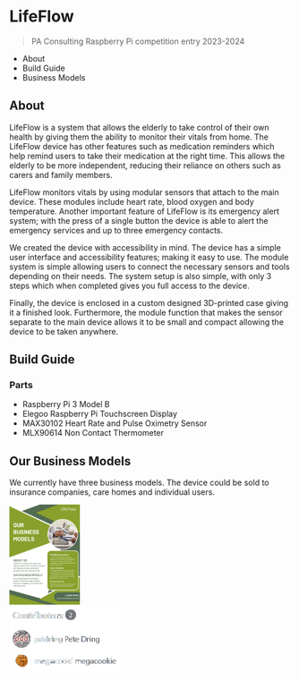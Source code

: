 # LifeFlow
> PA Consulting Raspberry Pi competition entry 2023-2024

- About
- Build Guide
- Business Models

## About

LifeFlow is a system that allows the elderly to take control of their own health by giving them the ability to monitor their vitals from home. The LifeFlow device has other features such as medication reminders which help remind users to take their medication at the right time. This allows the elderly to be more independent, reducing their reliance on others such as carers and family members.

LifeFlow monitors vitals by using modular sensors that attach to the main device. These modules include heart rate, blood oxygen and body temperature. Another important feature of LifeFlow is its emergency alert system; with the press of a single button the device is able to alert the emergency services and up to three emergency contacts.

We created the device with accessibility in mind. The device has a simple user interface and accessibility features; making it easy to use. The module system is simple allowing users to connect the necessary sensors and tools depending on their needs. The system setup is also simple, with only 3 steps which when completed gives you full access to the device.

Finally, the device is enclosed in a custom designed 3D-printed case giving it a finished look. Furthermore, the module function that makes the sensor separate to the main device allows it to be small and compact allowing the device to be taken anywhere.

## Build Guide
### Parts
- Raspberry Pi 3 Model B
- Elegoo Raspberry Pi Touchscreen Display
- MAX30102 Heart Rate and Pulse Oximetry Sensor
- MLX90614 Non Contact Thermometer

## Our Business Models
We currently have three business models. The device could be sold to insurance companies, care homes and individual users.

<img src="https://raw.githubusercontent.com/megacooki/LifeFlow/main/Readme%20Files/Business%20model.png" width="25%">

<a href="https://github.com/pddring/LifeFlow/graphs/contributors">
  <br>
  <img src="https://github.com/megacooki/LifeFlow/blob/main/Readme%20Files/contributors.png?raw=true" width=200>
  <br>
</a>
